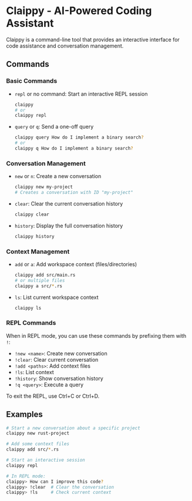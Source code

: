 # Claippy - AI-Powered Coding Assistant

Claippy is a command-line tool that provides an interactive interface for code assistance and conversation management.

## Commands

### Basic Commands

- `repl` or no command: Start an interactive REPL session
  ```bash
  claippy
  # or
  claippy repl
  ```

- `query` or `q`: Send a one-off query
  ```bash
  claippy query How do I implement a binary search?
  # or
  claippy q How do I implement a binary search?
  ```

### Conversation Management

- `new` or `n`: Create a new conversation
  ```bash
  claippy new my-project
  # Creates a conversation with ID "my-project"
  ```

- `clear`: Clear the current conversation history
  ```bash
  claippy clear
  ```

- `history`: Display the full conversation history
  ```bash
  claippy history
  ```

### Context Management

- `add` or `a`: Add workspace context (files/directories)
  ```bash
  claippy add src/main.rs
  # or multiple files
  claippy a src/*.rs
  ```

- `ls`: List current workspace context
  ```bash
  claippy ls
  ```

### REPL Commands

When in REPL mode, you can use these commands by prefixing them with `!`:

- `!new <name>`: Create new conversation
- `!clear`: Clear current conversation
- `!add <paths>`: Add context files
- `!ls`: List context
- `!history`: Show conversation history
- `!q <query>`: Execute a query

To exit the REPL, use Ctrl+C or Ctrl+D.

## Examples

```bash
# Start a new conversation about a specific project
claippy new rust-project

# Add some context files
claippy add src/*.rs

# Start an interactive session
claippy repl

# In REPL mode:
claippy> How can I improve this code?
claippy> !clear  # Clear the conversation
claippy> !ls     # Check current context